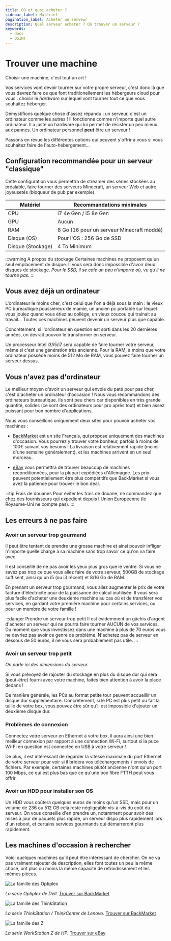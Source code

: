 ```yaml
---
title: Où et quoi acheter ?
sidebar_label: Matériel
pagination_label: Acheter un serveur
description: Quel serveur acheter ? Où trouver un serveur ?
keywords:
  - docs
  - OSINT
---
```


# Trouver une machine

Choisir une machine, c'est tout un art !

Vos services vont devoir tourner sur votre propre serveur, c'est donc là que vous devrez faire ce que font traditionellement les hébergeurs cloud pour vous : choisir le *hardware* sur lequel vont tourner tout ce que vous souhaitez héberger.

Démystifions quelque chose d'assez répandu : un serveur, c'est un ordinateur comme les autres ! Il fonctionne comme n'importe quel autre ordinateur. Il a juste un hardware qui lui permet de résister un peu mieux aux pannes. Un ordinateur personnel **peut** être un serveur !

Passons en revue les différentes options qui peuvent s'offrir à vous si vous souhaitez faire de l'auto-hébergement...

## Configuration recommandée pour un serveur "classique"

Cette configuration vous permettra de streamer des séries stockées au préalable, faire tourner des serveurs Minecraft, un serveur Web et autre joyeusetés (bloqueur de pub par exemple).

| Matériel          | Recommandations minimales                 |
|-------------------|-------------------------------------------|
| CPU               | i7 4e Gen / i5 8e Gen                     |
| GPU               | Aucun                                     |
| RAM               | 8 Go (16 pour un serveur Minecraft moddé) |
| Disque (OS)       | Pour l'OS : 256 Go de SSD                 |
| Disque (Stockage) | 4 To Minimum                              |

:::warning A propos du stockage
Certaines machines ne proposent qu'un seul emplacement de disque.
Il vous sera donc impossible d'avoir deux disques de stockage.
*Pour le SSD, il se cale un peu n'importe où, vu qu'il ne tourne pas.*
:::

## Vous avez déjà un ordinateur

L'ordinateur le moins cher, c'est celui que l'on a déjà sous la main : le vieux PC bureautique poussiéreux de mamie, un ancien pc portable sur lequel vous jouiez quand vous étiez au collège, un vieux coucou qui trainait au travail... Toutes ces machines peuvent devenir un serveur plus que capable.

Concrètement, si l'ordinateur en question est sorti dans les 20 dernières années, on devrait pouvoir le transformer en serveur.

Un processeur Intel i3/i5/i7 sera capable de faire tourner votre serveur, même si c'est une génération très ancienne. Pour la RAM, à moins que votre ordinateur possède moins de 512 Mo de RAM, vous pouvez faire tourner un serveur dessus.

## Vous n'avez pas d'ordinateur

Le meilleur moyen d'avoir un serveur qui envoie du paté pour pas cher, c'est d'acheter un ordinateur d'occasion ! Nous vous recommandons des ordinateurs bureautique. Ils sont peu chers car disponibles en très grande quantité, solides (ce sont des ordinateurs pour pro après tout) et bien assez puissant pour bon nombre d'applications.

Nous vous conseillons uniquement deux sites pour pouvoir acheter vos machines :

- [BackMarket](https://www.backmarket.fr/fr-fr) est un site Français, qui propose uniquement des machines d'occasion. Vous pourrez y trouver votre bonheur, parfois à moins de 100€ suivant vos besoins ! La livraison est relativement rapide (moins d'une semaine généralement), et les machines arrivent en un seul morceau.

- [eBay](https://www.ebay.fr/) vous permettra de trouver beaucoup de machines reconditionnées, pour la plupart expédiées d'Allemagne. Les prix peuvent potentiellement être plus compétitifs que BackMarket si vous avez la patience pour trouver le bon deal.

:::tip Frais de douanes
Pour éviter les frais de douane, ne commandez que chez des fournisseurs qui expédient depuis l'Union Européenne (le Royaume-Uni ne compte pas).
:::

## Les erreurs à ne pas faire 

### Avoir un serveur trop gourmand

Il peut être tentant de prendre une grosse machine et ainsi pouvoir infliger n'importe quelle charge à sa machine sans trop savoir ce qu'on va faire avec.

Il est conseillé de ne pas avoir les yeux plus gros que le ventre. Si vous ne savez pas trop ce que vous allez faire de votre serveur, 500GB de stockage suffisent, ainsi qu'un i5 (ou i3 récent) et 8/16 Go de RAM.

En prenant un serveur trop gourmand, vous allez augmenter le prix de votre facture d'électricité pour de la puissance de calcul inutilisée. Il vous sera plus facile d'acheter une deuxième machine au cas où et de transférer vos services, en gardant votre première machine pour certains services, ou pour un membre de votre famille !

:::danger Prendre un serveur trop petit
Il est évidemment un gâchis d'argent d'acheter un serveur qui ne pourra faire tourner AUCUN de vos services. Du moment que vous investissez dans une machine à plus de 70 euros vous ne devriez pas avoir ce genre de problème. N'achetez pas de serveur en dessous de 50 euros, il ne vous sera probablement pas utile.
:::

### Avoir un serveur trop petit

*On parle ici des dimensions du serveur.*

Si vous prévoyez de rajouter du stockage en plus du disque dur qui sera (peut-être) fourni avec votre machine, faites bien attention à avoir la place dedans !

De manière générale, les PCs au format petite tour peuvent accueillir un disque dur supplémentaire. Concrètement, si le PC est plus petit ou fait la taille de votre box, vous pouvez être sûr qu'il est impossible d'ajouter un deuxième disque dur.

### Problèmes de connexion

Connectez votre serveur en Ethernet à votre box, il aura ainsi une bien meilleur connexion par rapport à une connection Wi-Fi, surtout si la puce Wi-Fi en question est connectée en USB à votre serveur !

De plus, il est intéressant de regarder la vitesse maximale du port Ethernet de votre serveur pour voir si il bridera vos téléchargements / envois de fichiers. Par exemple, certaines machines plutôt ancienne n'ont qu'un port 100 Mbps, ce qui est plus bas que ce qu'une box fibre FTTH peut vous offrir.

### Avoir un HDD pour installer son OS

Un HDD vous coûtera quelques euros de moins qu'un SSD, mais pour un volume de 236 ou 512 GB cela reste négligeable vis-à-vis du coût du serveur. On vous conseille d'en prendre un, notamment pour avoir des mises à jour de paquets plus rapide, un serveur dispo plus rapidement lors d'un reboot, et certains services gourmands qui démarreront plus rapidement.

## Les machines d'occasion à rechercher

Voici quelques machines qu'il peut être intéressant de chercher. On ne va pas vraiment rajouter de description, elles font toutes un peu la même chose, ont plus ou moins la même capacité de refroidissement et les mêmes pièces.

![La famille des Optiplex](images/optiplex.webp)

*La série Optiplex de Dell.*
[Trouver sur BackMarket](https://www.backmarket.fr/fr-fr/search?q=optiplex)

![La famille des ThinkStation](images/thinkstation.webp)

*La série ThinkStation / ThinkCenter de Lenovo.*
[Trouver sur BackMarket](https://www.backmarket.fr/fr-fr/l/unite-centrale-reconditionnee/52751b87-5a52-4180-a05f-eceee9971a5a#brand=99%20Lenovo)

![La famille des Z](images/hp_z.jpg)

*La série WorkStation Z de HP.*
[Trouver sur eBay](https://www.ebay.fr/sch/i.html?_nkw=workstation+Z&_sacat=0)